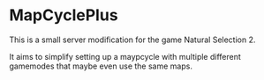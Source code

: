 # MapCyclePlus

This is a small server modification for the game Natural Selection 2.

It aims to simplify setting up a maypcycle with multiple different gamemodes that maybe even use the same maps.
